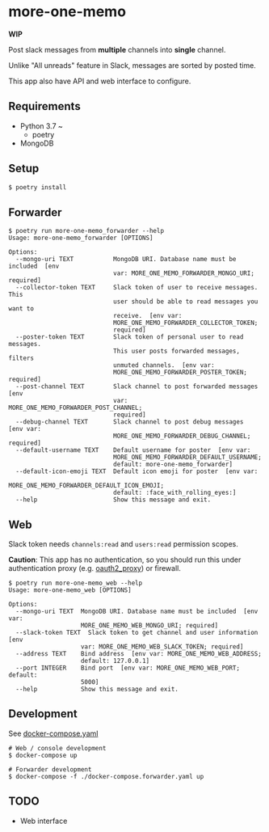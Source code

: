 # more-one-memo

**WIP**

Post slack messages from **multiple** channels into **single** channel.

Unlike "All unreads" feature in Slack, messages are sorted by posted time.

This app also have API and web interface to configure.

## Requirements

- Python 3.7 ~
  - poetry
- MongoDB

## Setup

```bash
$ poetry install
```

## Forwarder

```
$ poetry run more-one-memo_forwarder --help
Usage: more-one-memo_forwarder [OPTIONS]

Options:
  --mongo-uri TEXT           MongoDB URI. Database name must be included  [env
                             var: MORE_ONE_MEMO_FORWARDER_MONGO_URI; required]
  --collector-token TEXT     Slack token of user to receive messages. This
                             user should be able to read messages you want to
                             receive.  [env var:
                             MORE_ONE_MEMO_FORWARDER_COLLECTOR_TOKEN;
                             required]
  --poster-token TEXT        Slack token of personal user to read messages.
                             This user posts forwarded messages, filters
                             unmuted channels.  [env var:
                             MORE_ONE_MEMO_FORWARDER_POSTER_TOKEN; required]
  --post-channel TEXT        Slack channel to post forwarded messages  [env
                             var: MORE_ONE_MEMO_FORWARDER_POST_CHANNEL;
                             required]
  --debug-channel TEXT       Slack channel to post debug messages  [env var:
                             MORE_ONE_MEMO_FORWARDER_DEBUG_CHANNEL; required]
  --default-username TEXT    Default username for poster  [env var:
                             MORE_ONE_MEMO_FORWARDER_DEFAULT_USERNAME;
                             default: more-one-memo_forwarder]
  --default-icon-emoji TEXT  Default icon emoji for poster  [env var:
                             MORE_ONE_MEMO_FORWARDER_DEFAULT_ICON_EMOJI;
                             default: :face_with_rolling_eyes:]
  --help                     Show this message and exit.
```

## Web

Slack token needs `channels:read` and `users:read` permission scopes.

**Caution**: This app has no authentication, so you should run this under authentication proxy (e.g. [oauth2_proxy](https://github.com/pusher/oauth2_proxy)) or firewall.

```
$ poetry run more-one-memo_web --help
Usage: more-one-memo_web [OPTIONS]

Options:
  --mongo-uri TEXT  MongoDB URI. Database name must be included  [env var:
                    MORE_ONE_MEMO_WEB_MONGO_URI; required]
  --slack-token TEXT  Slack token to get channel and user information  [env
                    var: MORE_ONE_MEMO_WEB_SLACK_TOKEN; required]
  --address TEXT    Bind address  [env var: MORE_ONE_MEMO_WEB_ADDRESS;
                    default: 127.0.0.1]
  --port INTEGER    Bind port  [env var: MORE_ONE_MEMO_WEB_PORT; default:
                    5000]
  --help            Show this message and exit.
```

## Development

See [docker-compose.yaml](./docker-compose.yaml)

```console
# Web / console development
$ docker-compose up
```

```console
# Forwarder development
$ docker-compose -f ./docker-compose.forwarder.yaml up
```

## TODO

- Web interface
